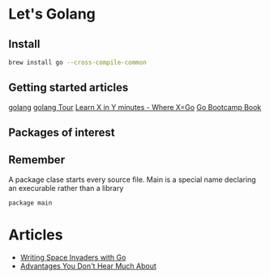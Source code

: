 # Let's Golang

## Install
```bash
brew install go --cross-compile-common
```

## Getting started articles

[golang](https://golang.org)
[golang Tour](https://tour.golang.org/)
[Learn X in Y minutes - Where X=Go](https://learnxinyminutes.com/docs/go/)
[Go Bootcamp Book](http://www.golangbootcamp.com/book)


## Packages of interest

## Remember

A package clase starts every source file. Main is a special name declaring an
execurable rather than a library

```golang
package main

```

# Articles

+ [Writing Space Invaders with Go](https://sausheong.github.io/posts/space-invaders-with-go/)
+ [Advantages You Don't Hear Much About](https://medium.freecodecamp.org/here-are-some-amazing-advantages-of-go-that-you-dont-hear-much-about-1af99de3b23a)
